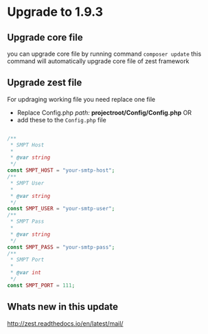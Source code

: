 # Upgrade to 1.9.3

## Upgrade core file
you can upgrade core file by running command
`composer update`
this command will automatically upgrade core file of zest framework

## Upgrade zest file
For updraging working file you need replace one file
- Replace Config.php *path:* **projectroot/Config/Config.php**
OR
- add these to the `Config.php` file
```php

/**
 * SMPT Host
 *
 * @var string
 */
const SMPT_HOST = "your-smtp-host";
/**
 * SMPT User
 *
 * @var string
 */    
const SMPT_USER = "your-smtp-user";
/**
 * SMPT Pass
 *
 * @var string
 */    
const SMPT_PASS = "your-smtp-pass";
/**
 * SMPT Port
 *
 * @var int
 */    
const SMPT_PORT = 111;

```

## Whats new in this update
http://zest.readthedocs.io/en/latest/mail/

